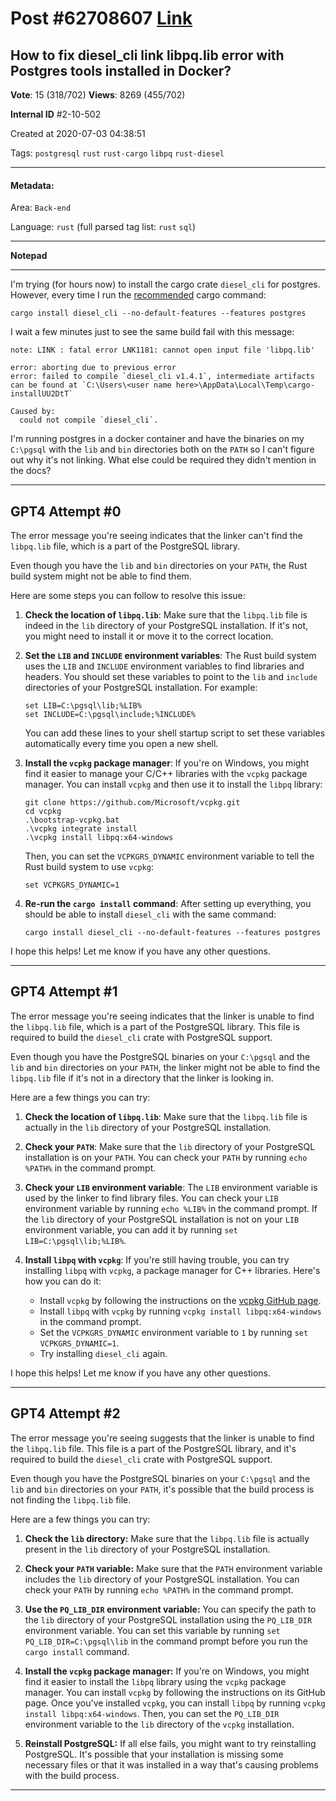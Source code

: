 
# Post \#62708607 [Link](https://stackoverflow.com/questions/62708607/)

## How to fix diesel_cli link libpq.lib error with Postgres tools installed in Docker?

**Vote**: 15 (318/702) **Views**: 8269 (455/702) 

**Internal ID** \#2-10-502

Created at 2020-07-03 04:38:51

Tags: `postgresql` `rust` `rust-cargo` `libpq` `rust-diesel`

----------

#### Metadata:

Area: `Back-end`

Language: `rust` (full parsed tag list: `rust` `sql`)

----------

**Notepad**


----------

I'm trying (for hours now) to install the cargo crate `diesel_cli` for postgres. However, every time I run the [recommended](https://diesel.rs/guides/getting-started/) cargo command:
```
cargo install diesel_cli --no-default-features --features postgres
```

I wait a few minutes just to see the same build fail with this message:
```
note: LINK : fatal error LNK1181: cannot open input file 'libpq.lib'

error: aborting due to previous error
error: failed to compile `diesel_cli v1.4.1`, intermediate artifacts can be found at `C:\Users\<user name here>\AppData\Local\Temp\cargo-installUU2DtT`

Caused by:
  could not compile `diesel_cli`.
```

I'm running postgres in a docker container and have the binaries on my `C:\pgsql` with the `lib` and `bin` directories both on the `PATH` so I can't figure out why it's not linking. What else could be required they didn't mention in the docs?


----------
        
## GPT4 Attempt \#0

The error message you're seeing indicates that the linker can't find the `libpq.lib` file, which is a part of the PostgreSQL library. 

Even though you have the `lib` and `bin` directories on your `PATH`, the Rust build system might not be able to find them. 

Here are some steps you can follow to resolve this issue:

1. **Check the location of `libpq.lib`**: Make sure that the `libpq.lib` file is indeed in the `lib` directory of your PostgreSQL installation. If it's not, you might need to install it or move it to the correct location.

2. **Set the `LIB` and `INCLUDE` environment variables**: The Rust build system uses the `LIB` and `INCLUDE` environment variables to find libraries and headers. You should set these variables to point to the `lib` and `include` directories of your PostgreSQL installation. For example:

    ```
    set LIB=C:\pgsql\lib;%LIB%
    set INCLUDE=C:\pgsql\include;%INCLUDE%
    ```

    You can add these lines to your shell startup script to set these variables automatically every time you open a new shell.

3. **Install the `vcpkg` package manager**: If you're on Windows, you might find it easier to manage your C/C++ libraries with the `vcpkg` package manager. You can install `vcpkg` and then use it to install the `libpq` library:

    ```
    git clone https://github.com/Microsoft/vcpkg.git
    cd vcpkg
    .\bootstrap-vcpkg.bat
    .\vcpkg integrate install
    .\vcpkg install libpq:x64-windows
    ```

    Then, you can set the `VCPKGRS_DYNAMIC` environment variable to tell the Rust build system to use `vcpkg`:

    ```
    set VCPKGRS_DYNAMIC=1
    ```

4. **Re-run the `cargo install` command**: After setting up everything, you should be able to install `diesel_cli` with the same command:

    ```
    cargo install diesel_cli --no-default-features --features postgres
    ```

I hope this helps! Let me know if you have any other questions.

--------

## GPT4 Attempt \#1

The error message you're seeing indicates that the linker is unable to find the `libpq.lib` file, which is a part of the PostgreSQL library. This file is required to build the `diesel_cli` crate with PostgreSQL support.

Even though you have the PostgreSQL binaries on your `C:\pgsql` and the `lib` and `bin` directories on your `PATH`, the linker might not be able to find the `libpq.lib` file if it's not in a directory that the linker is looking in.

Here are a few things you can try:

1. **Check the location of `libpq.lib`**: Make sure that the `libpq.lib` file is actually in the `lib` directory of your PostgreSQL installation.

2. **Check your `PATH`**: Make sure that the `lib` directory of your PostgreSQL installation is on your `PATH`. You can check your `PATH` by running `echo %PATH%` in the command prompt.

3. **Check your `LIB` environment variable**: The `LIB` environment variable is used by the linker to find library files. You can check your `LIB` environment variable by running `echo %LIB%` in the command prompt. If the `lib` directory of your PostgreSQL installation is not on your `LIB` environment variable, you can add it by running `set LIB=C:\pgsql\lib;%LIB%`.

4. **Install `libpq` with `vcpkg`**: If you're still having trouble, you can try installing `libpq` with `vcpkg`, a package manager for C++ libraries. Here's how you can do it:

   - Install `vcpkg` by following the instructions on the [vcpkg GitHub page](https://github.com/microsoft/vcpkg).
   - Install `libpq` with `vcpkg` by running `vcpkg install libpq:x64-windows` in the command prompt.
   - Set the `VCPKGRS_DYNAMIC` environment variable to `1` by running `set VCPKGRS_DYNAMIC=1`.
   - Try installing `diesel_cli` again.

I hope this helps! Let me know if you have any other questions.

--------

## GPT4 Attempt \#2

The error message you're seeing suggests that the linker is unable to find the `libpq.lib` file. This file is a part of the PostgreSQL library, and it's required to build the `diesel_cli` crate with PostgreSQL support.

Even though you have the PostgreSQL binaries on your `C:\pgsql` and the `lib` and `bin` directories on your `PATH`, it's possible that the build process is not finding the `libpq.lib` file.

Here are a few things you can try:

1. **Check the `lib` directory:** Make sure that the `libpq.lib` file is actually present in the `lib` directory of your PostgreSQL installation.

2. **Check your `PATH` variable:** Make sure that the `PATH` environment variable includes the `lib` directory of your PostgreSQL installation. You can check your `PATH` by running `echo %PATH%` in the command prompt.

3. **Use the `PQ_LIB_DIR` environment variable:** You can specify the path to the `lib` directory of your PostgreSQL installation using the `PQ_LIB_DIR` environment variable. You can set this variable by running `set PQ_LIB_DIR=C:\pgsql\lib` in the command prompt before you run the `cargo install` command.

4. **Install the `vcpkg` package manager:** If you're on Windows, you might find it easier to install the `libpq` library using the `vcpkg` package manager. You can install `vcpkg` by following the instructions on its GitHub page. Once you've installed `vcpkg`, you can install `libpq` by running `vcpkg install libpq:x64-windows`. Then, you can set the `PQ_LIB_DIR` environment variable to the `lib` directory of the `vcpkg` installation.

5. **Reinstall PostgreSQL:** If all else fails, you might want to try reinstalling PostgreSQL. It's possible that your installation is missing some necessary files or that it was installed in a way that's causing problems with the build process.

--------
